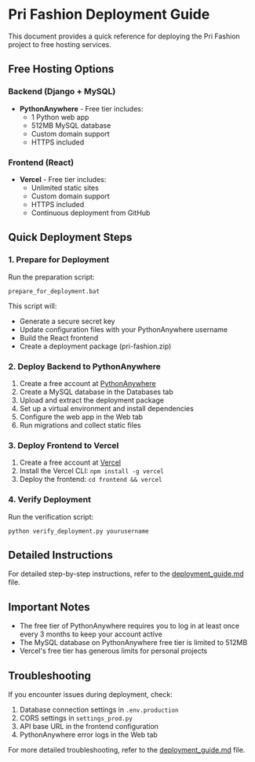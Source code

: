 # Pri Fashion Deployment Guide

This document provides a quick reference for deploying the Pri Fashion project to free hosting services.

## Free Hosting Options

### Backend (Django + MySQL)
- **PythonAnywhere** - Free tier includes:
  - 1 Python web app
  - 512MB MySQL database
  - Custom domain support
  - HTTPS included

### Frontend (React)
- **Vercel** - Free tier includes:
  - Unlimited static sites
  - Custom domain support
  - HTTPS included
  - Continuous deployment from GitHub

## Quick Deployment Steps

### 1. Prepare for Deployment
Run the preparation script:
```
prepare_for_deployment.bat
```

This script will:
- Generate a secure secret key
- Update configuration files with your PythonAnywhere username
- Build the React frontend
- Create a deployment package (pri-fashion.zip)

### 2. Deploy Backend to PythonAnywhere
1. Create a free account at [PythonAnywhere](https://www.pythonanywhere.com/)
2. Create a MySQL database in the Databases tab
3. Upload and extract the deployment package
4. Set up a virtual environment and install dependencies
5. Configure the web app in the Web tab
6. Run migrations and collect static files

### 3. Deploy Frontend to Vercel
1. Create a free account at [Vercel](https://vercel.com/)
2. Install the Vercel CLI: `npm install -g vercel`
3. Deploy the frontend: `cd frontend && vercel`

### 4. Verify Deployment
Run the verification script:
```
python verify_deployment.py yourusername
```

## Detailed Instructions

For detailed step-by-step instructions, refer to the [deployment_guide.md](deployment_guide.md) file.

## Important Notes

- The free tier of PythonAnywhere requires you to log in at least once every 3 months to keep your account active
- The MySQL database on PythonAnywhere free tier is limited to 512MB
- Vercel's free tier has generous limits for personal projects

## Troubleshooting

If you encounter issues during deployment, check:
1. Database connection settings in `.env.production`
2. CORS settings in `settings_prod.py`
3. API base URL in the frontend configuration
4. PythonAnywhere error logs in the Web tab

For more detailed troubleshooting, refer to the [deployment_guide.md](deployment_guide.md) file.
